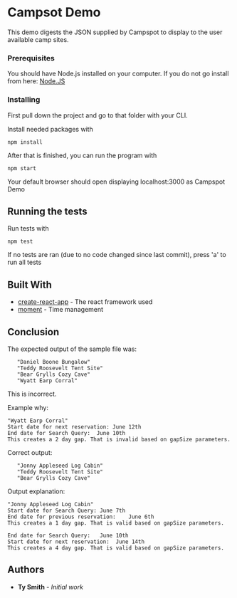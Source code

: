 # Campsot Demo

This demo digests the JSON supplied by Campspot to display to the user available camp sites.

### Prerequisites

You should have Node.js installed on your computer. If you do not go install from here:
[Node.JS](https://nodejs.org/en/download/)

### Installing

First pull down the project and go to that folder with your CLI.

Install needed packages with
```
npm install
```

After that is finished, you can run the program with
```
npm start
```

Your default browser should open displaying localhost:3000 as Campspot Demo

## Running the tests

Run tests with
```
npm test
```
If no tests are ran (due to no code changed since last commit), press 'a' to run all tests

## Built With

* [create-react-app](https://github.com/facebookincubator/create-react-app/blob/master/README.md) - The react framework used
* [moment](https://momentjs.com/) - Time management

## Conclusion

The expected output of the sample file was:
```
   "Daniel Boone Bungalow"
   "Teddy Roosevelt Tent Site"
   "Bear Grylls Cozy Cave"
   "Wyatt Earp Corral"
```
This is incorrect.

Example why:
```
"Wyatt Earp Corral"
Start date for next reservation: June 12th
End date for Search Query:  June 10th
This creates a 2 day gap. That is invalid based on gapSize parameters.
```

Correct output:
```
   "Jonny Appleseed Log Cabin"
   "Teddy Roosevelt Tent Site"
   "Bear Grylls Cozy Cave"
```
Output explanation:
```
"Jonny Appleseed Log Cabin"
Start date for Search Query: June 7th
End date for previous reservation:    June 6th
This creates a 1 day gap. That is valid based on gapSize parameters.

End date for Search Query:   June 10th
Start date for next reservation:  June 14th
This creates a 4 day gap. That is valid based on gapSize parameters.
```

## Authors

* **Ty Smith** - *Initial work*
